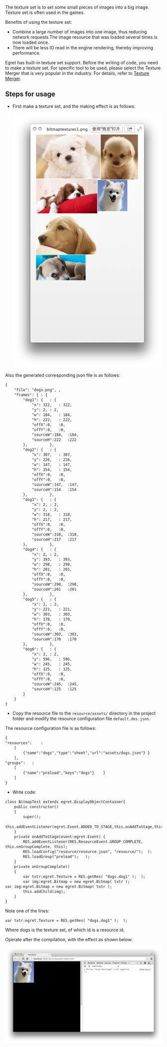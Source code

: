 The texture set is to set some small pieces of images into a big image. Texture set is often used in the games.

Benefits of using the texture set:

* Combine a large number of images into one image, thus reducing network requests.The image resource that was loaded several times is now loaded once. 
* There will be less IO read in the engine rendering, thereby improving performance.

Egret has built-in texture set support. Before the writing of code, you need to make a texture set. For specific tool to be used, please select the Texture Merger that is very popular in the industry. For details, refer to [Texture Merger](../../../tools/TextureMerger/manual/README.md).

## Steps for usage

* First make a texture set, and the making effect is as follows:

  ![](566150114f41c.png)


Also the generated corresponding json file is as follows:
  	  
```
{
    "file": "dogs.png",	,
    "frames": {	: {
        "dog1": {	: {
            "x": 322,	: 322,
            "y": 2,	: 2,
            "w": 184,	: 184,
            "h": 222,	: 222,
            "offX":0,	:0,
            "offY":0,	:0,
            "sourceW":184,	:184,
            "sourceH":222	:222
        },	        },
        "dog2": {	: {
            "x": 307,	: 307,
            "y": 226,	: 226,
            "w": 147,	: 147,
            "h": 154,	: 154,
            "offX":0,	:0,
            "offY":0,	:0,
            "sourceW":147,	:147,
            "sourceH":154	:154
        },	        },
        "dog3": {	: {
            "x": 2,	: 2,
            "y": 2,	: 2,
            "w": 318,	: 318,
            "h": 217,	: 217,
            "offX":0,	:0,
            "offY":0,	:0,
            "sourceW":318,	:318,
            "sourceH":217	:217
        },	        },
        "dog4": {	: {
            "x": 2,	: 2,
            "y": 393,	: 393,
            "w": 298,	: 298,
            "h": 201,	: 201,
            "offX":0,	:0,
            "offY":0,	:0,
            "sourceW":298,	:298,
            "sourceH":201	:201
        },	        },
        "dog5": {	: {
            "x": 2,	: 2,
            "y": 221,	: 221,
            "w": 303,	: 303,
            "h": 170,	: 170,
            "offX":0,	:0,
            "offY":0,	:0,
            "sourceW":303,	:303,
            "sourceH":170	:170
        },	        },
        "dog6": {	: {
            "x": 2,	: 2,
            "y": 596,	: 596,
            "w": 245,	: 245,
            "h": 125,	: 125,
            "offX":0,	:0,
            "offY":0,	:0,
            "sourceW":245,	:245,
            "sourceH":125	:125
        }
    }
}
```


* Copy the resource file to the `resource/assets/` directory in the project folder and modify the resource configuration file `default.des.json`.

The resource configuration file is as follows:

```
{
"resources":	:
    [
        {"name":"dogs","type":"sheet","url":"assets/dogs.json"}	}
    ],
"groups":	:
    [
        {"name":"preload","keys":"dogs"}	}
    ]
}
```

* Write code:

```
class BitmapTest extends egret.DisplayObjectContainer{
    public constructor()
    {
        super();
        this.addEventListener(egret.Event.ADDED_TO_STAGE,this.onAddToStage,this);
    }
    private onAddToStage(event:egret.Event) {
        RES.addEventListener(RES.ResourceEvent.GROUP_COMPLETE, this.onGroupComplete, this);
        RES.loadConfig("resource/resource.json", "resource/");	);
        RES.loadGroup("preload");	);
    }
    private onGroupComplete()
    {
        var txtr:egret.Texture = RES.getRes( "dogs.dog1" );	 );
        var img:egret.Bitmap = new egret.Bitmap( txtr );	        var img:egret.Bitmap = new egret.Bitmap( txtr );
        this.addChild(img);
    }
}
```

Note one of the lines:

```
var txtr:egret.Texture = RES.getRes( "dogs.dog1" );	 );
```

Where dogs is the texture set, of which id is a resource id.

Operate after the compilation, with the effect as shown below:


![](5661501178058.png)


